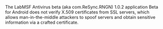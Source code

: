 The LabMSF Antivirus beta (aka com.ReSync.RNGN) 1.0.2 application Beta for Android does not verify X.509 certificates from SSL servers, which allows man-in-the-middle attackers to spoof servers and obtain sensitive information via a crafted certificate.